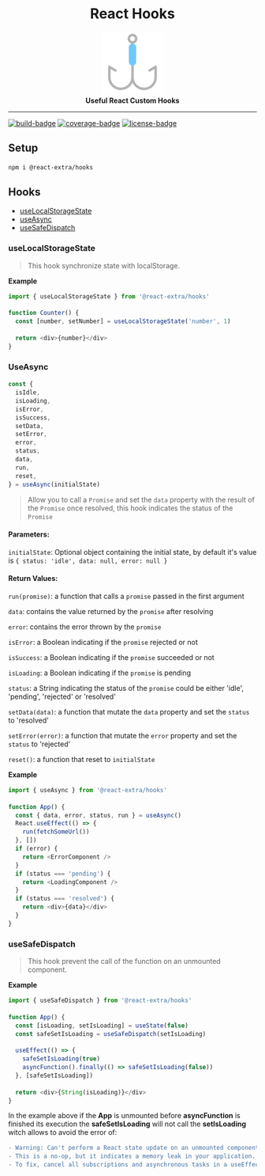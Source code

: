 <h1 align="center">React Hooks</h1>
<div align="center">
  <img alt="Hook" src="https://raw.githubusercontent.com/react-extra/hooks/main/hook.png" width="128">
</div>
<div align="center"><strong>Useful React Custom Hooks</strong></div>

<hr />

[![build-badge]][build]
[![coverage-badge]][coverage]
[![license-badge]][license]

## Setup

```bash
npm i @react-extra/hooks
```

## Hooks

- [useLocalStorageState](#uselocalstoragestate)
- [useAsync](#useAsync)
- [useSafeDispatch](#usesafedispatch)

### useLocalStorageState

> This hook synchronize state with localStorage.

**Example**

```javascript
import { useLocalStorageState } from '@react-extra/hooks'

function Counter() {
  const [number, setNumber] = useLocalStorageState('number', 1)

  return <div>{number}</div>
}
```

### UseAsync

```javascript
const {
  isIdle,
  isLoading,
  isError,
  isSuccess,
  setData,
  setError,
  error,
  status,
  data,
  run,
  reset,
} = useAsync(initialState)
```

> Allow you to call a `Promise` and set the `data` property with the result of the `Promise` once resolved, this hook indicates the status of the `Promise`

#### Parameters:

`initialState`: Optional object containing the initial state, by default it's value is `{ status: 'idle', data: null, error: null }`

#### Return Values:

`run(promise)`: a function that calls a `promise` passed in the first argument

`data`: contains the value returned by the `promise` after resolving

`error`: contains the error thrown by the `promise`

`isError`: a Boolean indicating if the `promise` rejected or not

`isSuccess`: a Boolean indicating if the `promise` succeeded or not

`isLoading`: a Boolean indicating if the `promise` is pending

`status`: a String indicating the status of the `promise` could be either 'idle', 'pending', 'rejected' or 'resolved'

`setData(data)`: a function that mutate the `data` property and set the `status` to 'resolved'

`setError(error)`: a function that mutate the `error` property and set the `status` to 'rejected'

`reset()`: a function that reset to `initialState`

**Example**

```javascript
import { useAsync } from '@react-extra/hooks'

function App() {
  const { data, error, status, run } = useAsync()
  React.useEffect(() => {
    run(fetchSomeUrl())
  }, [])
  if (error) {
    return <ErrorComponent />
  }
  if (status === 'pending') {
    return <LoadingComponent />
  }
  if (status === 'resolved') {
    return <div>{data}</div>
  }
}
```

### useSafeDispatch

> This hook prevent the call of the function on an unmounted component.

**Example**

```javascript
import { useSafeDispatch } from '@react-extra/hooks'

function App() {
  const [isLoading, setIsLoading] = useState(false)
  const safeSetIsLoading = useSafeDispatch(setIsLoading)

  useEffect(() => {
    safeSetIsLoading(true)
    asyncFunction().finally(() => safeSetIsLoading(false))
  }, [safeSetIsLoading])

  return <div>{String(isLoading)}</div>
}
```

In the example above if the **App** is unmounted before **asyncFunction** is finished its execution the **safeSetIsLoading** will not call the **setIsLoading** witch allows to avoid the error of:

```diff
- Warning: Can't perform a React state update on an unmounted component.
- This is a no-op, but it indicates a memory leak in your application.
- To fix, cancel all subscriptions and asynchronous tasks in a useEffect cleanup function`.
```

<!-- links -->

[build]: https://github.com/react-extra/hooks/actions/workflows/cd.yml
[build-badge]: https://img.shields.io/github/workflow/status/react-extra/hooks/cd?style=flat-square
[license]: https://github.com/react-extra/hooks/blob/main/LICENSE
[license-badge]: https://img.shields.io/github/license/react-extra/hooks?color=blue&style=flat-square
[coverage-badge]: https://img.shields.io/codecov/c/github/react-extra/hooks?style=flat-square
[coverage]: https://codecov.io/gh/react-extra/hooks

<!-- links -->
